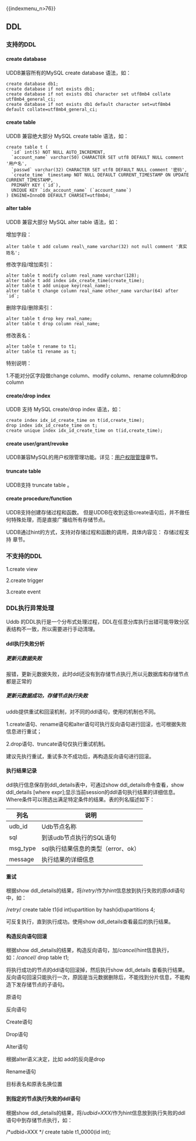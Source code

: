 {{indexmenu_n>76}}

## DDL

### 支持的DDL

#### create database

UDDB兼容所有的MySQL create database 语法，如：
```
create database db1;
create database if not exists db1;
create database if not exists db1 character set utf8mb4 collate utf8mb4_general_ci;
create database if not exists db1 default character set=utf8mb4 default collate=utf8mb4_general_ci;   
```
#### create table

UDDB 兼容绝大部分 MySQL create table 语法，如：
```
create table t (
  `id` int(5) NOT NULL AUTO_INCREMENT,
  `account_name` varchar(50) CHARACTER SET utf8 DEFAULT NULL comment '用户名',
  `passwd` varchar(32) CHARACTER SET utf8 DEFAULT NULL comment '密码',
  `create_time` timestamp NOT NULL DEFAULT CURRENT_TIMESTAMP ON UPDATE CURRENT_TIMESTAMP,
  PRIMARY KEY (`id`),
  UNIQUE KEY `idx_account_name` (`account_name`)
) ENGINE=InnoDB DEFAULT CHARSET=utf8mb4;
```
####  alter table

UDDB 兼容大部分 MySQL alter table 语法，如：

增加字段：

``` alter table t add column real\_name varchar(32) not null comment '真实姓名'; ```

修改字段/增加索引：
```
alter table t modify column real_name varchar(128);
alter table t add index idx_create_time(create_time);
alter table t add unique key(real_name);
alter table t change column real_name other_name varchar(64) after `id`;
```
删除字段/删除索引：
```
alter table t drop key real_name; 
alter table t drop column real_name; 
```

修改表名：

```
alter table t rename to t1; 
alter table t1 rename as t; 
```

特别说明：

1.不能对分区字段做change column、modify column、rename column和drop column

####  create/drop index

UDDB 支持 MySQL create/drop index 语法，如：
```
create index idx_id_create_time on t(id,create_time);
drop index idx_id_create_time on t;
create unique index idx_id_create_time on t(id,create_time);  
```
####  create user/grant/revoke

UDDB兼容MySQL的用户权限管理功能。详见：[用户权限管理](/database/uddb/user/)章节。

####  truncate table

UDDB支持 truncate table 。

#### create procedure/function

UDDB支持创建存储过程和函数。 但是UDDB在收到这些create语句后，并不做任何特殊处理，而是直接广播给所有存储节点。

UDDB通过hint的方式，支持对存储过程和函数的调用，具体内容见： 存储过程支持 章节。

### 不支持的DDL

1.create view

2.create trigger

3.create event

### DDL执行异常处理

Uddb 的DDL执行是一个分布式处理过程，DDL在任意分库执行出错可能导致分区表结构不一致，所以需要进行手动清理。

#### ddl执行失败分析

##### 更新元数据失败

报错，更新元数据失败，此时ddl还没有到存储节点执行,所以元数据库和存储节点都是正常的

##### 更新元数据成功，存储节点执行失败

uddb提供重试和回滚机制，对不同的ddl语句，使用的机制也不同。

1.create语句、rename语句和alter语句可执行反向语句进行回滚，也可根据失败信息进行重试；

2.drop语句、truncate语句仅执行重试机制。

建议先执行重试，重试多次不成功后，再构造反向语句进行回滚。

#### 执行结果记录
ddl执行信息保存到ddl_details表中，可通过show ddl_details命令查看，show ddl_details [where expr];显示当前session的ddl语句执行结果的详细信息。Where条件可以筛选出满足特定条件的结果。表的列名描述如下：

| 列名 | 说明 |
| --- | --- |
| udb_id  | Udb节点名称 |
| sql  | 到该udb节点执行的SQL语句 |
| msg_type  | sql执行结果信息的类型（error、ok） |
| message  | 执行结果的详细信息 |

#### 重试
根据show ddl_details的结果，将/*retry*/作为hint信息放到执行失败的原ddl语句中，如：

/*retry*/ create table t1(id int)upartition by hash(id)upartitions 4;

可反复执行，直到执行成功。使用show ddl_details查看最后的执行结果。

#### 构造反向语句回滚
根据show ddl_details的结果，构造反向语句，加/*cancel*/hint信息执行，如：/*cancel*/ drop table t1;

将执行成功的节点的ddl语句回滚掉，然后执行show ddl_details 查看执行结果。反向语句回滚只能执行一次，原因是当元数据删除后，不能找到分片信息，不能构造下发存储节点的子语句。

原语句

反向语句

Create语句

Drop语句

Alter语句

根据alter语义决定，比如 add的反向是drop

Rename语句

目标表名和原表名换位置

#### 到指定的节点执行失败的ddl语句
根据show ddl_details的结果，将/*udbid=XXX*/作为hint信息放到执行失败的ddl语句中到存储节点执行，如：

/*udbid=XXX */ create table t1_0000(id int);
